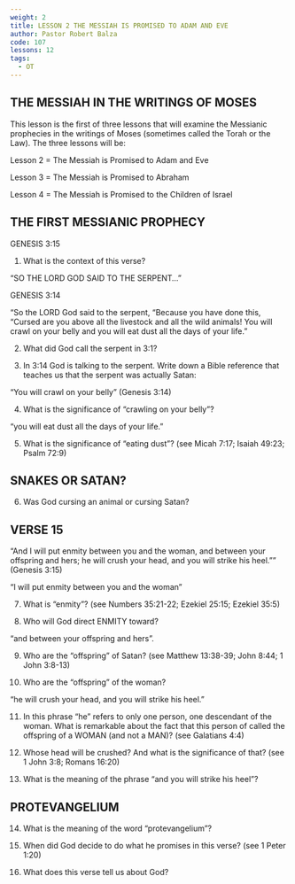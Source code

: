 ```yaml
---
weight: 2
title: LESSON 2 THE MESSIAH IS PROMISED TO ADAM AND EVE
author: Pastor Robert Balza
code: 107
lessons: 12
tags: 
  - OT
---
```

## THE MESSIAH IN THE WRITINGS OF MOSES

This lesson is the first of three lessons that will examine the Messianic prophecies in the writings of Moses (sometimes called the Torah or the Law). The three lessons will be:

Lesson 2 = The Messiah is Promised to Adam and Eve

Lesson 3 = The Messiah is Promised to Abraham 

Lesson 4 = The Messiah is Promised to the Children of Israel

## THE FIRST MESSIANIC PROPHECY 

GENESIS 3:15 

1)	What is the context of this verse? 

“SO THE LORD GOD SAID TO THE SERPENT…” 

GENESIS 3:14

“So the LORD God said to the serpent, “Because you have done this, “Cursed are you above all the livestock and all the wild animals! You will crawl on your belly and you will eat dust all the days of your life.” 

2)	What did God call the serpent in 3:1?

3)	In 3:14 God is talking to the serpent. Write down a Bible reference that teaches us that the serpent was actually Satan: 

“You will crawl on your belly” (Genesis 3:14)

4)	What is the significance of “crawling on your belly”?

“you will eat dust all the days of your life.”

5)	What is the significance of “eating dust”? (see Micah 7:17; Isaiah 49:23; Psalm 72:9)

## SNAKES OR SATAN?

6)	Was God cursing an animal or cursing Satan? 

## VERSE 15

“And I will put enmity between you and the woman, and between your offspring and hers; he will crush your head, and you will strike his heel.”” (Genesis 3:15)

“I will put enmity between you and the woman” 

7)	What is “enmity”? (see Numbers 35:21-22; Ezekiel 25:15; Ezekiel 35:5)

8)	Who will God direct ENMITY toward? 

“and between your offspring and hers”.  

9)	Who are the “offspring” of Satan? (see Matthew 13:38-39; John 8:44; 1 John 3:8-13)

10)	Who are the “offspring” of the woman? 

“he will crush your head, and you will strike his heel.” 

11)	In this phrase “he” refers to only one person, one descendant of the woman. What is remarkable about the fact that this person of called the offspring of a WOMAN (and not a MAN)? (see Galatians 4:4)

12)	Whose head will be crushed? And what is the significance of that? (see 1 John 3:8; Romans 16:20)

13)	What is the meaning of the phrase “and you will strike his heel”?

## PROTEVANGELIUM

14)	What is the meaning of the word “protevangelium”?

15)	When did God decide to do what he promises in this verse? (see 1 Peter 1:20)

16)	What does this verse tell us about God?